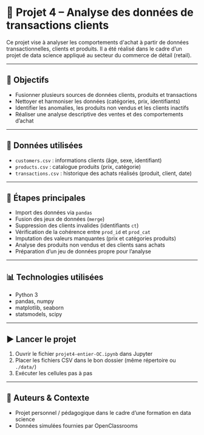# 🛒 Projet 4 – Analyse des données de transactions clients

Ce projet vise à analyser les comportements d'achat à partir de données transactionnelles, clients et produits. Il a été réalisé dans le cadre d’un projet de data science appliqué au secteur du commerce de détail (retail).

---

## 🎯 Objectifs

- Fusionner plusieurs sources de données clients, produits et transactions
- Nettoyer et harmoniser les données (catégories, prix, identifiants)
- Identifier les anomalies, les produits non vendus et les clients inactifs
- Réaliser une analyse descriptive des ventes et des comportements d’achat

---

## 📁 Données utilisées

- `customers.csv` : informations clients (âge, sexe, identifiant)
- `products.csv` : catalogue produits (prix, catégorie)
- `transactions.csv` : historique des achats réalisés (produit, client, date)

---

## 🔧 Étapes principales

- Import des données via `pandas`
- Fusion des jeux de données (`merge`)
- Suppression des clients invalides (identifiants `ct`)
- Vérification de la cohérence entre `prod_id` et `prod_cat`
- Imputation des valeurs manquantes (prix et catégories produits)
- Analyse des produits non vendus et des clients sans achats
- Préparation d’un jeu de données propre pour l’analyse

---

## 📊 Technologies utilisées

- Python 3
- pandas, numpy
- matplotlib, seaborn
- statsmodels, scipy

---

## ▶️ Lancer le projet

1. Ouvrir le fichier `projet4-entier-OC.ipynb` dans Jupyter
2. Placer les fichiers CSV dans le bon dossier (même répertoire ou `./data/`)
3. Exécuter les cellules pas à pas

---


## 📄 Auteurs & Contexte

- Projet personnel / pédagogique dans le cadre d’une formation en data science
- Données simulées fournies par OpenClassrooms
